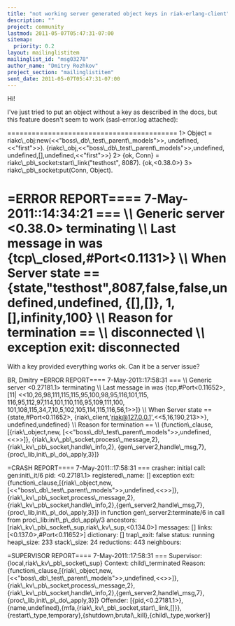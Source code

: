 ```yaml
---
title: "not working server generated object keys in riak-erlang-client"
description: ""
project: community
lastmod: 2011-05-07T05:47:31-07:00
sitemap:
  priority: 0.2
layout: mailinglistitem
mailinglist_id: "msg03278"
author_name: "Dmitry Rozhkov"
project_section: "mailinglistitem"
sent_date: 2011-05-07T05:47:31-07:00
---
```



 Hi!

I've just tried to put an object without a key as described in the docs, but
this feature doesn't seem to work (sasl-error.log attached):

==========================================
1&gt; Object = riakc\\_obj:new(&lt;&lt;"boss\\_db\\_test\\_parent\\_models"&gt;&gt;, undefined,
&lt;&lt;"first"&gt;&gt;).
{riakc\\_obj,&lt;&lt;"boss\\_db\\_test\\_parent\\_models"&gt;&gt;,undefined,
 undefined,[],undefined,&lt;&lt;"first"&gt;&gt;}
2&gt; {ok, Conn} = riakc\\_pb\\_socket:start\\_link("testhost", 8087).
{ok,&lt;0.38.0&gt;}
3&gt; riakc\\_pb\\_socket:put(Conn, Object).

=ERROR REPORT==== 7-May-2011::14:34:21 ===
\\*\\* Generic server &lt;0.38.0&gt; terminating
\\*\\* Last message in was {tcp\\_closed,#Port&lt;0.1131&gt;}
\\*\\* When Server state ==
{state,"testhost",8087,false,false,undefined,undefined,
 {[],[]},
 1,[],infinity,100}
\\*\\* Reason for termination ==
\\*\\* disconnected
\\*\\* exception exit: disconnected
==========================================

With a key provided everything works ok.
Can it be a server issue?

BR,
Dmitry
=ERROR REPORT==== 7-May-2011::17:58:31 ===
\\*\\* Generic server &lt;0.27181.1&gt; terminating 
\\*\\* Last message in was {tcp,#Port&lt;0.11652&gt;,
 [11|
 &lt;&lt;10,26,98,111,115,115,95,100,98,95,116,101,115,
 116,95,112,97,114,101,110,116,95,109,111,100,
 101,108,115,34,7,10,5,102,105,114,115,116,56,1&gt;&gt;]}
\\*\\* When Server state == {state,#Port&lt;0.11652&gt;,
 {riak\\_client,'riak@127.0.0.1',&lt;&lt;5,16,190,213&gt;&gt;},
 undefined,undefined}
\\*\\* Reason for termination == 
\\*\\* {function\\_clause,[{riak\\_object,new,
 [&lt;&lt;"boss\\_db\\_test\\_parent\\_models"&gt;&gt;,undefined,
 &lt;&lt;&gt;&gt;]},
 {riak\\_kv\\_pb\\_socket,process\\_message,2},
 {riak\\_kv\\_pb\\_socket,handle\\_info,2},
 {gen\\_server2,handle\\_msg,7},
 {proc\\_lib,init\\_p\\_do\\_apply,3}]}

=CRASH REPORT==== 7-May-2011::17:58:31 ===
 crasher:
 initial call: gen:init\\_it/6
 pid: &lt;0.27181.1&gt;
 registered\\_name: []
 exception exit: {function\\_clause,[{riak\\_object,new,[&lt;&lt;"boss\\_db\\_test\\_parent\\_models"&gt;&gt;,undefined,&lt;&lt;&gt;&gt;]},{riak\\_kv\\_pb\\_socket,process\\_message,2},{riak\\_kv\\_pb\\_socket,handle\\_info,2},{gen\\_server2,handle\\_msg,7},{proc\\_lib,init\\_p\\_do\\_apply,3}]}
 in function gen\\_server2:terminate/6
 in call from proc\\_lib:init\\_p\\_do\\_apply/3
 ancestors: [riak\\_kv\\_pb\\_socket\\_sup,riak\\_kv\\_sup,&lt;0.134.0&gt;]
 messages: []
 links: [&lt;0.137.0&gt;,#Port&lt;0.11652&gt;]
 dictionary: []
 trap\\_exit: false
 status: running
 heap\\_size: 233
 stack\\_size: 24
 reductions: 443
 neighbours:

=SUPERVISOR REPORT==== 7-May-2011::17:58:31 ===
 Supervisor: {local,riak\\_kv\\_pb\\_socket\\_sup}
 Context: child\\_terminated
 Reason: {function\\_clause,[{riak\\_object,new,[&lt;&lt;"boss\\_db\\_test\\_parent\\_models"&gt;&gt;,undefined,&lt;&lt;&gt;&gt;]},{riak\\_kv\\_pb\\_socket,process\\_message,2},{riak\\_kv\\_pb\\_socket,handle\\_info,2},{gen\\_server2,handle\\_msg,7},{proc\\_lib,init\\_p\\_do\\_apply,3}]}
 Offender: [{pid,&lt;0.27181.1&gt;},{name,undefined},{mfa,{riak\\_kv\\_pb\\_socket,start\\_link,[]}},{restart\\_type,temporary},{shutdown,brutal\\_kill},{child\\_type,worker}]

